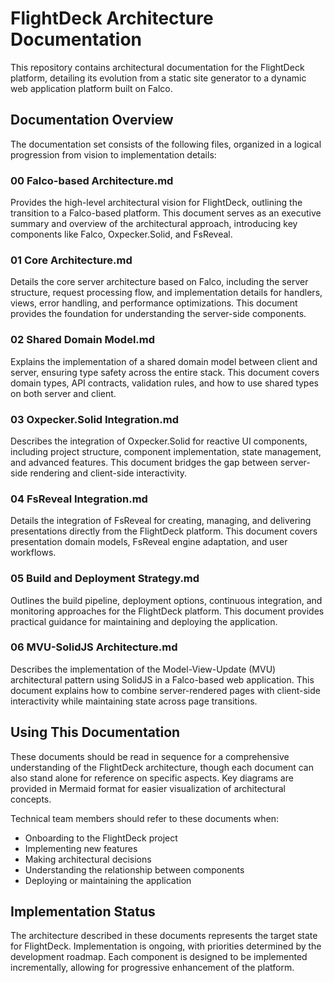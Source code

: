 # FlightDeck Architecture Documentation

This repository contains architectural documentation for the FlightDeck platform, detailing its evolution from a static site generator to a dynamic web application platform built on Falco.

## Documentation Overview

The documentation set consists of the following files, organized in a logical progression from vision to implementation details:

### 00 Falco-based Architecture.md
Provides the high-level architectural vision for FlightDeck, outlining the transition to a Falco-based platform. This document serves as an executive summary and overview of the architectural approach, introducing key components like Falco, Oxpecker.Solid, and FsReveal.

### 01 Core Architecture.md
Details the core server architecture based on Falco, including the server structure, request processing flow, and implementation details for handlers, views, error handling, and performance optimizations. This document provides the foundation for understanding the server-side components.

### 02 Shared Domain Model.md
Explains the implementation of a shared domain model between client and server, ensuring type safety across the entire stack. This document covers domain types, API contracts, validation rules, and how to use shared types on both server and client.

### 03 Oxpecker.Solid Integration.md
Describes the integration of Oxpecker.Solid for reactive UI components, including project structure, component implementation, state management, and advanced features. This document bridges the gap between server-side rendering and client-side interactivity.

### 04 FsReveal Integration.md
Details the integration of FsReveal for creating, managing, and delivering presentations directly from the FlightDeck platform. This document covers presentation domain models, FsReveal engine adaptation, and user workflows.

### 05 Build and Deployment Strategy.md
Outlines the build pipeline, deployment options, continuous integration, and monitoring approaches for the FlightDeck platform. This document provides practical guidance for maintaining and deploying the application.

### 06 MVU-SolidJS Architecture.md
Describes the implementation of the Model-View-Update (MVU) architectural pattern using SolidJS in a Falco-based web application. This document explains how to combine server-rendered pages with client-side interactivity while maintaining state across page transitions.

## Using This Documentation

These documents should be read in sequence for a comprehensive understanding of the FlightDeck architecture, though each document can also stand alone for reference on specific aspects. Key diagrams are provided in Mermaid format for easier visualization of architectural concepts.

Technical team members should refer to these documents when:
- Onboarding to the FlightDeck project
- Implementing new features
- Making architectural decisions
- Understanding the relationship between components
- Deploying or maintaining the application

## Implementation Status

The architecture described in these documents represents the target state for FlightDeck. Implementation is ongoing, with priorities determined by the development roadmap. Each component is designed to be implemented incrementally, allowing for progressive enhancement of the platform.
